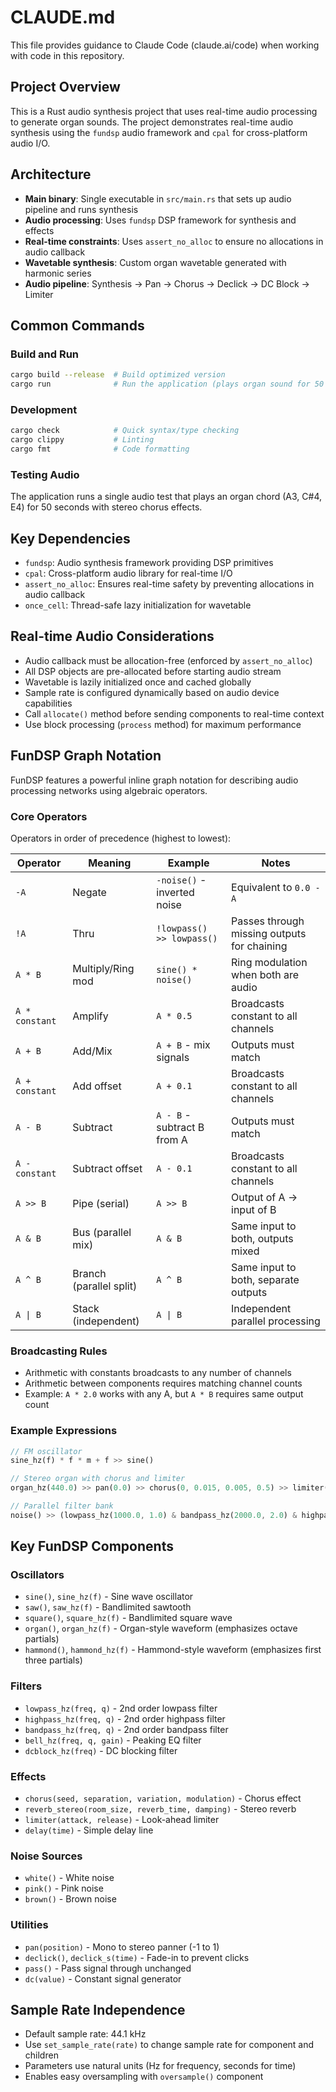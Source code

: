# CLAUDE.md

This file provides guidance to Claude Code (claude.ai/code) when working with code in this repository.

## Project Overview

This is a Rust audio synthesis project that uses real-time audio processing to generate organ sounds. The project demonstrates real-time audio synthesis using the `fundsp` audio framework and `cpal` for cross-platform audio I/O.

## Architecture

- **Main binary**: Single executable in `src/main.rs` that sets up audio pipeline and runs synthesis
- **Audio processing**: Uses `fundsp` DSP framework for synthesis and effects
- **Real-time constraints**: Uses `assert_no_alloc` to ensure no allocations in audio callback
- **Wavetable synthesis**: Custom organ wavetable generated with harmonic series
- **Audio pipeline**: Synthesis → Pan → Chorus → Declick → DC Block → Limiter

## Common Commands

### Build and Run
```bash
cargo build --release  # Build optimized version
cargo run              # Run the application (plays organ sound for 50 seconds)
```

### Development
```bash
cargo check            # Quick syntax/type checking
cargo clippy           # Linting
cargo fmt              # Code formatting
```

### Testing Audio
The application runs a single audio test that plays an organ chord (A3, C#4, E4) for 50 seconds with stereo chorus effects.

## Key Dependencies

- `fundsp`: Audio synthesis framework providing DSP primitives
- `cpal`: Cross-platform audio library for real-time I/O
- `assert_no_alloc`: Ensures real-time safety by preventing allocations in audio callback
- `once_cell`: Thread-safe lazy initialization for wavetable

## Real-time Audio Considerations

- Audio callback must be allocation-free (enforced by `assert_no_alloc`)
- All DSP objects are pre-allocated before starting audio stream
- Wavetable is lazily initialized once and cached globally
- Sample rate is configured dynamically based on audio device capabilities
- Call `allocate()` method before sending components to real-time context
- Use block processing (`process` method) for maximum performance

## FunDSP Graph Notation

FunDSP features a powerful inline graph notation for describing audio processing networks using algebraic operators.

### Core Operators

Operators in order of precedence (highest to lowest):

| Operator | Meaning | Example | Notes |
|----------|---------|---------|-------|
| `-A` | Negate | `-noise()` - inverted noise | Equivalent to `0.0 - A` |
| `!A` | Thru | `!lowpass() >> lowpass()` | Passes through missing outputs for chaining |
| `A * B` | Multiply/Ring mod | `sine() * noise()` | Ring modulation when both are audio |
| `A * constant` | Amplify | `A * 0.5` | Broadcasts constant to all channels |
| `A + B` | Add/Mix | `A + B` - mix signals | Outputs must match |
| `A + constant` | Add offset | `A + 0.1` | Broadcasts constant to all channels |
| `A - B` | Subtract | `A - B` - subtract B from A | Outputs must match |
| `A - constant` | Subtract offset | `A - 0.1` | Broadcasts constant to all channels |
| `A >> B` | Pipe (serial) | `A >> B` | Output of A → input of B |
| `A & B` | Bus (parallel mix) | `A & B` | Same input to both, outputs mixed |
| `A ^ B` | Branch (parallel split) | `A ^ B` | Same input to both, separate outputs |
| `A \| B` | Stack (independent) | `A \| B` | Independent parallel processing |

### Broadcasting Rules

- Arithmetic with constants broadcasts to any number of channels
- Arithmetic between components requires matching channel counts
- Example: `A * 2.0` works with any A, but `A * B` requires same output count

### Example Expressions

```rust
// FM oscillator
sine_hz(f) * f * m + f >> sine()

// Stereo organ with chorus and limiter
organ_hz(440.0) >> pan(0.0) >> chorus(0, 0.015, 0.005, 0.5) >> limiter(0.01, 0.1)

// Parallel filter bank
noise() >> (lowpass_hz(1000.0, 1.0) & bandpass_hz(2000.0, 2.0) & highpass_hz(4000.0, 1.0))
```

## Key FunDSP Components

### Oscillators
- `sine()`, `sine_hz(f)` - Sine wave oscillator
- `saw()`, `saw_hz(f)` - Bandlimited sawtooth
- `square()`, `square_hz(f)` - Bandlimited square wave
- `organ()`, `organ_hz(f)` - Organ-style waveform (emphasizes octave partials)
- `hammond()`, `hammond_hz(f)` - Hammond-style waveform (emphasizes first three partials)

### Filters
- `lowpass_hz(freq, q)` - 2nd order lowpass filter
- `highpass_hz(freq, q)` - 2nd order highpass filter
- `bandpass_hz(freq, q)` - 2nd order bandpass filter
- `bell_hz(freq, q, gain)` - Peaking EQ filter
- `dcblock_hz(freq)` - DC blocking filter

### Effects
- `chorus(seed, separation, variation, modulation)` - Chorus effect
- `reverb_stereo(room_size, reverb_time, damping)` - Stereo reverb
- `limiter(attack, release)` - Look-ahead limiter
- `delay(time)` - Simple delay line

### Noise Sources
- `white()` - White noise
- `pink()` - Pink noise  
- `brown()` - Brown noise

### Utilities
- `pan(position)` - Mono to stereo panner (-1 to 1)
- `declick()`, `declick_s(time)` - Fade-in to prevent clicks
- `pass()` - Pass signal through unchanged
- `dc(value)` - Constant signal generator

## Sample Rate Independence

- Default sample rate: 44.1 kHz
- Use `set_sample_rate(rate)` to change sample rate for component and children
- Parameters use natural units (Hz for frequency, seconds for time)
- Enables easy oversampling with `oversample()` component
